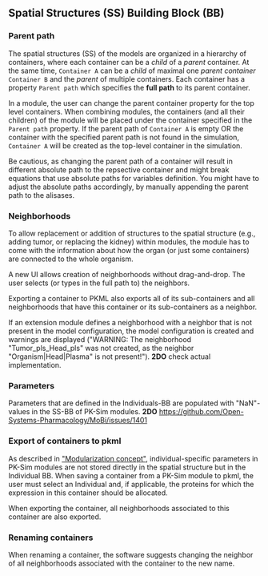 ## Spatial Structures (SS) Building Block (BB)

### Parent path
The spatial structures (SS) of the models are organized in a hierarchy of containers, where each container can be a *child* of a *parent* container. At the same time, `Container A` can be a *child* of maximal one *parent container* `Container B` and the *parent* of multiple containers. Each container has a property `Parent path` which specifies the **full path** to its parent container.

In a module, the user can change the parent container property for the top level containers. When combining modules, the containers (and all their children) of the module will be placed under the container specified in the `Parent path` property. If the parent path of `Container A` is empty OR the container with the specified parent path is not found in the simulation, `Container A` will be created as the top-level container in the simulation.

Be cautious, as changing the parent path of a container will result in different absolute path to the repsective container and might break equations that use absolute paths for variables definition. You might have to adjust the absolute paths accordingly, by manually appending the parent path to the alisases.

### Neighborhoods
To allow replacement or addition of structures to the spatial structure (e.g., adding tumor, or replacing the kidney) within modules, the module has to come with the information about how the organ (or just some containers) are connected to the whole organism.

A new UI allows creation of neighborhoods without drag-and-drop. The user selects (or types in the full path to) the neighbors.

Exporting a container to PKML also exports all of its sub-containers and all neighborhoods that have this container or its sub-containers as a neighbor.

If an extension module defines a neighborhood with a neighbor that is not present in the model configuration, the model configuration is created and warnings are displayed ("WARNING: The neighborhood "Tumor_pls_Head_pls" was not created, as the neighbor "Organism|Head|Plasma" is not present!"). **2DO** check actual implementation.

### Parameters

 Parameters that are defined in the Individuals-BB are populated with "NaN"-values in the SS-BB of PK-Sim modules. **2DO** https://github.com/Open-Systems-Pharmacology/MoBi/issues/1401

 ### Export of containers to pkml

 As described in ["Modularization concept"](../Modularization-concept.md), individual-specific parameters in PK-Sim modules are not stored directly in the spatial structure but in the Individual BB. When saving a container from a PK-Sim module to pkml, the user must select an Individual and, if applicable, the proteins for which the expression in this container should be allocated.

 When exporting the container, all neighborhoods associated to this container are also exported.

 ### Renaming containers

 When renaming a container, the software suggests changing the neighbor of all neighborhoods associated with the container to the new name.
